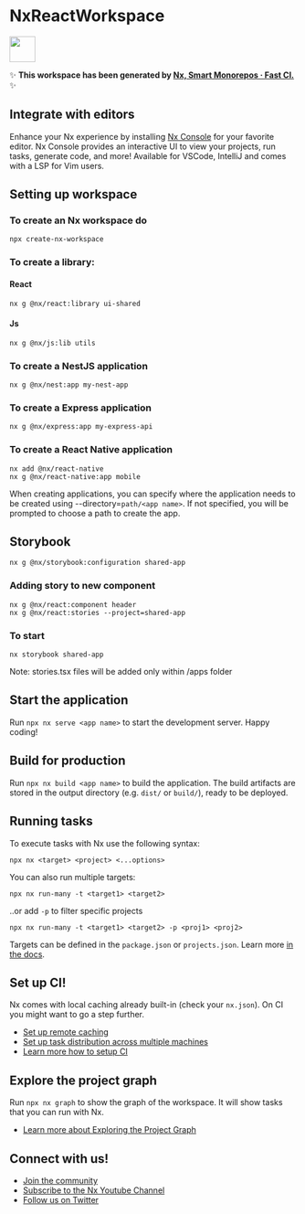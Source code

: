 # NxReactWorkspace

<a alt="Nx logo" href="https://nx.dev" target="_blank" rel="noreferrer"><img src="https://raw.githubusercontent.com/nrwl/nx/master/images/nx-logo.png" width="45"></a>

✨ **This workspace has been generated by [Nx, Smart Monorepos · Fast CI.](https://nx.dev)** ✨

## Integrate with editors

Enhance your Nx experience by installing [Nx Console](https://nx.dev/nx-console) for your favorite editor. Nx Console
provides an interactive UI to view your projects, run tasks, generate code, and more! Available for VSCode, IntelliJ and
comes with a LSP for Vim users.

## Setting up workspace

### To create an Nx workspace do
```
npx create-nx-workspace
```

### To create a library:

#### React
```
nx g @nx/react:library ui-shared
```
#### Js
```
nx g @nx/js:lib utils
```

### To create a NestJS application
```
nx g @nx/nest:app my-nest-app
```

### To create a Express application
```
nx g @nx/express:app my-express-api
```

### To create a React Native application
```
nx add @nx/react-native
nx g @nx/react-native:app mobile
```

When creating applications, you can specify where the application needs to be created using --directory=`path/<app name>`. If not specified, you will be prompted to choose a path to create the app.

## Storybook
```
nx g @nx/storybook:configuration shared-app
```

### Adding story to new component
```
nx g @nx/react:component header
nx g @nx/react:stories --project=shared-app
```

### To start
```
nx storybook shared-app
```

Note: stories.tsx files will be added only within /apps folder

## Start the application

Run `npx nx serve <app name>` to start the development server. Happy coding!

## Build for production

Run `npx nx build <app name>` to build the application. The build artifacts are stored in the output directory (e.g. `dist/` or `build/`), ready to be deployed.

## Running tasks

To execute tasks with Nx use the following syntax:

```
npx nx <target> <project> <...options>
```

You can also run multiple targets:

```
npx nx run-many -t <target1> <target2>
```

..or add `-p` to filter specific projects

```
npx nx run-many -t <target1> <target2> -p <proj1> <proj2>
```

Targets can be defined in the `package.json` or `projects.json`. Learn more [in the docs](https://nx.dev/features/run-tasks).

## Set up CI!

Nx comes with local caching already built-in (check your `nx.json`). On CI you might want to go a step further.

- [Set up remote caching](https://nx.dev/features/share-your-cache)
- [Set up task distribution across multiple machines](https://nx.dev/nx-cloud/features/distribute-task-execution)
- [Learn more how to setup CI](https://nx.dev/recipes/ci)

## Explore the project graph

Run `npx nx graph` to show the graph of the workspace.
It will show tasks that you can run with Nx.

- [Learn more about Exploring the Project Graph](https://nx.dev/core-features/explore-graph)

## Connect with us!

- [Join the community](https://nx.dev/community)
- [Subscribe to the Nx Youtube Channel](https://www.youtube.com/@nxdevtools)
- [Follow us on Twitter](https://twitter.com/nxdevtools)
